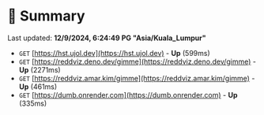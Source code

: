 # 📖 Summary
Last updated: **12/9/2024, 6:24:49 PG "Asia/Kuala_Lumpur"**

- `GET` [https://hst.ujol.dev](https://hst.ujol.dev) - **Up** (599ms)
- `GET` [https://reddviz.deno.dev/gimme](https://reddviz.deno.dev/gimme) - **Up** (2271ms)
- `GET` [https://reddviz.amar.kim/gimme](https://reddviz.amar.kim/gimme) - **Up** (461ms)
- `GET` [https://dumb.onrender.com](https://dumb.onrender.com) - **Up** (335ms)
